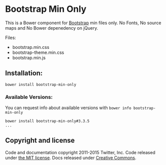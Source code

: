 # Bootstrap Min Only

This is a Bower component for [Bootstrap](http://getbootstrap.com/) min files only. No Fonts, No source maps and No Bower depenedency on jQuery.

Files: 

* bootstrap.min.css
* bootstrap-theme.min.css
* bootstrap.min.js

## Installation:

`bower install bootstrap-min-only`

### Available Versions:

You can request info about available versions with `bower info bootstrap-min-only`

    bower install bootstrap-min-only#3.3.5
    ...

## Copyright and license

Code and documentation copyright 2011-2015 Twitter, Inc. Code released under [the MIT license](https://github.com/twbs/bootstrap/blob/master/LICENSE). Docs released under [Creative Commons](https://github.com/twbs/bootstrap/blob/master/docs/LICENSE).
